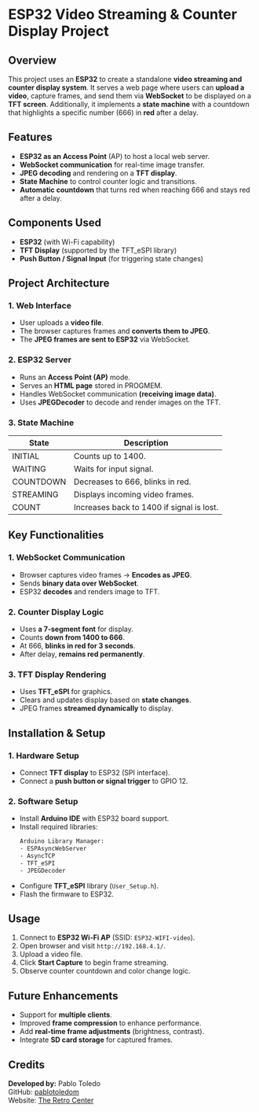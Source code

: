 # ESP32 Video Streaming & Counter Display Project

## Overview
This project uses an **ESP32** to create a standalone **video streaming and counter display system**. It serves a web page where users can **upload a video**, capture frames, and send them via **WebSocket** to be displayed on a **TFT screen**. Additionally, it implements a **state machine** with a countdown that highlights a specific number (666) in **red** after a delay.

## Features
- **ESP32 as an Access Point** (AP) to host a local web server.
- **WebSocket communication** for real-time image transfer.
- **JPEG decoding** and rendering on a **TFT display**.
- **State Machine** to control counter logic and transitions.
- **Automatic countdown** that turns red when reaching 666 and stays red after a delay.

## Components Used
- **ESP32** (with Wi-Fi capability)
- **TFT Display** (supported by the TFT_eSPI library)
- **Push Button / Signal Input** (for triggering state changes)

## Project Architecture
### 1. **Web Interface**
- User uploads a **video file**.
- The browser captures frames and **converts them to JPEG**.
- The **JPEG frames are sent to ESP32** via WebSocket.

### 2. **ESP32 Server**
- Runs an **Access Point (AP)** mode.
- Serves an **HTML page** stored in PROGMEM.
- Handles WebSocket communication **(receiving image data)**.
- Uses **JPEGDecoder** to decode and render images on the TFT.

### 3. **State Machine**
| State               | Description |
|--------------------|-------------|
| INITIAL           | Counts up to 1400. |
| WAITING           | Waits for input signal. |
| COUNTDOWN        | Decreases to 666, blinks in red. |
| STREAMING        | Displays incoming video frames. |
| COUNT         | Increases back to 1400 if signal is lost. |

## Key Functionalities
### 1. **WebSocket Communication**
- Browser captures video frames → **Encodes as JPEG**.
- Sends **binary data over WebSocket**.
- ESP32 **decodes** and renders image to TFT.

### 2. **Counter Display Logic**
- Uses **a 7-segment font** for display.
- Counts **down from 1400 to 666**.
- At 666, **blinks in red for 3 seconds**.
- After delay, **remains red permanently**.

### 3. **TFT Display Rendering**
- Uses **TFT_eSPI** for graphics.
- Clears and updates display based on **state changes**.
- JPEG frames **streamed dynamically** to display.

## Installation & Setup
### 1. **Hardware Setup**
- Connect **TFT display** to ESP32 (SPI interface).
- Connect a **push button or signal trigger** to GPIO 12.

### 2. **Software Setup**
- Install **Arduino IDE** with ESP32 board support.
- Install required libraries:
  ```sh
  Arduino Library Manager:
  - ESPAsyncWebServer
  - AsyncTCP
  - TFT_eSPI
  - JPEGDecoder
  ```
- Configure **TFT_eSPI** library (`User_Setup.h`).
- Flash the firmware to ESP32.

## Usage
1. Connect to **ESP32 Wi-Fi AP** (SSID: `ESP32-WIFI-video`).
2. Open browser and visit `http://192.168.4.1/`.
3. Upload a video file.
4. Click **Start Capture** to begin frame streaming.
5. Observe counter countdown and color change logic.

## Future Enhancements
- Support for **multiple clients**.
- Improved **frame compression** to enhance performance.
- Add **real-time frame adjustments** (brightness, contrast).
- Integrate **SD card storage** for captured frames.

## Credits
**Developed by:** Pablo Toledo  
GitHub: [pablotoledom](https://github.com/pablotoledom/)  
Website: [The Retro Center](https://theretrocenter.com)
